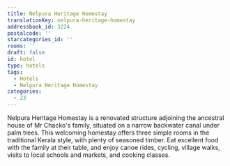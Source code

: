 ```yaml
---
title: Nelpura Heritage Homestay
translationKey: nelpura-heritage-homestay
addressbook_id: 3224
postalcode: ''
starcategories_id: ''
rooms: ''
draft: false
id: hotel
type: hotels
tags:
  - Hotels
  - Nelpura Heritage Homestay
categories:
  - 23
---
```

Nelpura Heritage Homestay is a renovated structure adjoining the ancestral house of Mr Chacko's family, situated on a narrow backwater canal under palm trees. This welcoming homestay offers three simple rooms in the traditional Kerala style, with plenty of seasoned timber. Eat excellent food with the family at their table, and enjoy canoe rides, cycling, village walks, visits to local schools and markets, and cooking classes.